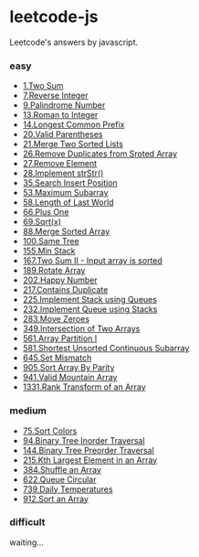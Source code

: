 # leetcode-js

Leetcode's answers by javascript.

### easy

- [1.Two Sum](/1.Two_Sum.js)
- [7.Reverse Integer](/7.Reverse_Integer.js)
- [9.Palindrome Number](/9.Palindrome_Number.js)
- [13.Roman to Integer](/13.Roman_to_Integer.js)
- [14.Longest Common Prefix](/14.Longest_Common_Prefix.js)
- [20.Valid Parentheses](/20.Valid_Parentheses.js)
- [21.Merge Two Sorted Lists](/21.Merge_Two_Sorted_Lists.js)
- [26.Remove Duplicates from Sroted Array](/26.Remove_Duplicates_from_Sroted_Array.js)
- [27.Remove Element](/27.Remove_Element.js)
- [28.Implement strStr()](/28.Implement_strStr().js)
- [35.Search Insert Position](/35.Search_Insert_Position.js)
- [53.Maximum Subarray](/53.Maximum_Subarray.js)
- [58.Length of Last World](/58.Length_of_Last_World.js)
- [66.Plus One](/66.Plus_One.js)
- [69.Sqrt(x)](/69.Sqrt(x).js)
- [88.Merge Sorted Array](/88.Merge_Sorted_Array.js)
- [100.Same Tree](/100.Same_Tree.js)
- [155.Min Stack](/155.Min_Stack.js)
- [167.Two Sum II - Input array is sorted](/167.Two_Sum_II-Input_array_is_sorted.js)
- [189.Rotate Array](/189.Rotate_Array.js)
- [202.Happy Number](/202.Happy_Number.js)
- [217.Contains Duplicate](/217.Contains_Duplicate.js)
- [225.Implement Stack using Queues](/225.Implement_Stack_using_Queues.js)
- [232.Implement Queue using Stacks](/232.Implement_Queue_using_Stacks.js)
- [283.Move Zeroes](/283.Move_Zeroes.js)
- [349.Intersection of Two Arrays](/349.Intersection_of_Two_Arrays.js)
- [561.Array Partition I](/561.Array_Partition_I.js)
- [581.Shortest Unsorted Continuous Subarray](/581.Shortest_Unsorted_Continuous_Subarray.js)
- [645.Set Mismatch](/645.Set_Mismatch.js)
- [905.Sort Array By Parity](/905.Sort_Array_By_Parity.js)
- [941.Valid Mountain Array](/941.Valid_Mountain_Array.js)
- [1331.Rank Transform of an Array](/1331.Rank_Transform_of_an_Array.js)

### medium

- [75.Sort Colors](/75.Sort_Colors.js)
- [94.Binary Tree Inorder Traversal](/94.Binary_Tree_Inorder_Traversal.js)
- [144.Binary Tree Preorder Traversal](/144.Binary_Tree_Preorder_Traversal.js)
- [215.Kth Largest Element in an Array](/215.Kth_Largest_Element_in_an_Array.js)
- [384.Shuffle an Array](/384.Shuffle_an_Array.js)
- [622.Queue Circular](/622.Queue_Circular.js)
- [739.Daily Temperatures](/739.Daily_Temperatures.js)
- [912.Sort an Array](/912.Sort_an_Array.js)

### difficult

waiting...
